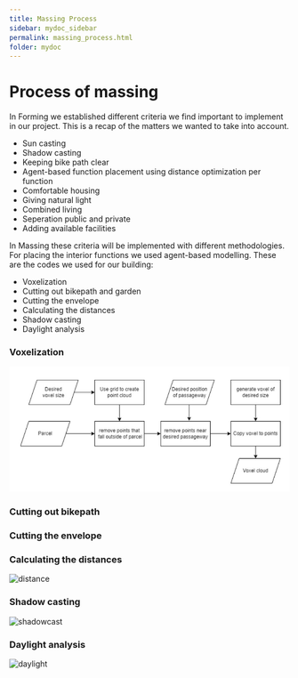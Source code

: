 ```yaml
---
title: Massing Process
sidebar: mydoc_sidebar
permalink: massing_process.html
folder: mydoc
---
```


# Process of massing
In Forming we established different criteria we find important to implement in our project. This is a recap of the matters we wanted to take into account. 

- Sun casting
- Shadow casting
- Keeping bike path clear
- Agent-based function placement using distance optimization per function
- Comfortable housing
- Giving natural light 
- Combined living
- Seperation public and private
- Adding available facilities 

In Massing these criteria will be implemented with different methodologies. For placing the interior functions we used agent-based modelling. These are the codes we used for our building:
- Voxelization
- Cutting out bikepath and garden
- Cutting the envelope
- Calculating the distances
- Shadow casting
- Daylight analysis

### Voxelization
![voxels](../images/voxels.jpg) 

### Cutting out bikepath
### Cutting the envelope
### Calculating the distances
![distance](/images/distance.jpg)
### Shadow casting
![shadowcast](/images/shadowcast.jpg)
### Daylight analysis
![daylight](/images/daylight.jpg)

